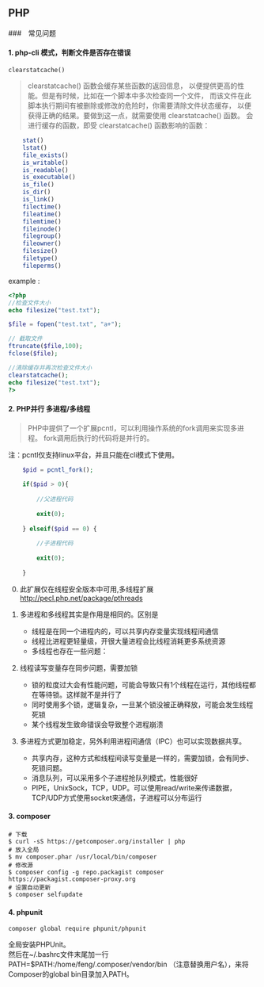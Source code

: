 ## PHP 

###　常见问题

#### 1. php-cli 模式，判断文件是否存在错误
    
    clearstatcache()
    

> clearstatcache() 函数会缓存某些函数的返回信息，
以便提供更高的性能。但是有时候，比如在一个脚本中多次检查同一个文件，
而该文件在此脚本执行期间有被删除或修改的危险时，你需要清除文件状态缓存，
以便获得正确的结果。要做到这一点，就需要使用 clearstatcache() 函数。
会进行缓存的函数，即受 clearstatcache() 函数影响的函数：

```php
    stat()
    lstat()
    file_exists()
    is_writable()
    is_readable()
    is_executable()
    is_file()
    is_dir()
    is_link()
    filectime()
    fileatime()
    filemtime()
    fileinode()
    filegroup()
    fileowner()
    filesize()
    filetype()
    fileperms()  
```  

example :

```php
<?php
//检查文件大小
echo filesize("test.txt");

$file = fopen("test.txt", "a+");

// 截取文件
ftruncate($file,100);
fclose($file);

//清除缓存并再次检查文件大小
clearstatcache();
echo filesize("test.txt");
?>
```

#### 2. PHP并行 多进程/多线程

> PHP中提供了一个扩展pcntl，可以利用操作系统的fork调用来实现多进程。
fork调用后执行的代码将是并行的。

注：pcntl仅支持linux平台，并且只能在cli模式下使用。

```php
    $pid = pcntl_fork();
    
    if($pid > 0){
    
        //父进程代码
        
        exit(0);
    
    } elseif($pid == 0) {
    
        //子进程代码
        
        exit(0);
    
    }
```



0. 此扩展仅在线程安全版本中可用,多线程扩展<http://pecl.php.net/package/pthreads>

1. 多进程和多线程其实是作用是相同的。区别是

    - 线程是在同一个进程内的，可以共享内存变量实现线程间通信
    - 线程比进程更轻量级，开很大量进程会比线程消耗更多系统资源
    - 多线程也存在一些问题：

2. 线程读写变量存在同步问题，需要加锁

    - 锁的粒度过大会有性能问题，可能会导致只有1个线程在运行，其他线程都在等待锁。这样就不是并行了
    - 同时使用多个锁，逻辑复杂，一旦某个锁没被正确释放，可能会发生线程死锁
    - 某个线程发生致命错误会导致整个进程崩溃

3. 多进程方式更加稳定，另外利用进程间通信（IPC）也可以实现数据共享。

    - 共享内存，这种方式和线程间读写变量是一样的，需要加锁，会有同步、死锁问题。
    - 消息队列，可以采用多个子进程抢队列模式，性能很好
    - PIPE，UnixSock，TCP，UDP。可以使用read/write来传递数据，TCP/UDP方式使用socket来通信，子进程可以分布运行
#### 3. composer

```shell
# 下载
$ curl -sS https://getcomposer.org/installer | php
# 放入全局
$ mv composer.phar /usr/local/bin/composer
# 修改源
$ composer config -g repo.packagist composer https://packagist.composer-proxy.org
# 设置自动更新
$ composer selfupdate
```

#### 4. phpunit

    composer global require phpunit/phpunit
    
全局安装PHPUnit。  
然后在~/.bashrc文件末尾加一行PATH=$PATH:/home/feng/.composer/vendor/bin  （注意替换用户名），来将Composer的global bin目录加入PATH。